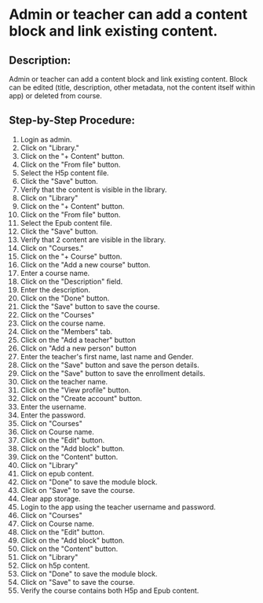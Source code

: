 # Admin or teacher can add a content block and link existing content.

## Description:

Admin or teacher can add a content block and link existing content. Block can be edited (title, description, other metadata, not the content itself within app) or deleted from course.

## Step-by-Step Procedure:


1. Login as admin.
2. Click on "Library."
3. Click on the "+ Content" button.
4. Click on the "From file" button.
5. Select the H5p content file.
6. Click the "Save" button.
7. Verify that the content is visible in the library.
8. Click on "Library"
9. Click on the "+ Content" button. 
10. Click on the "From file" button. 
11. Select the Epub content file. 
12. Click the "Save" button. 
13. Verify that 2 content are visible in the library.
14. Click on "Courses."
15. Click on the "+ Course" button. 
16. Click on the "Add a new course" button. 
17. Enter a course name. 
18. Click on the "Description" field. 
19. Enter the description. 
20. Click on the "Done" button. 
21. Click the "Save" button to save the course.
22. Click on the "Courses"
23. Click on the course name. 
24. Click on the "Members" tab. 
25. Click on the "Add a teacher" button 
26. Click on "Add a new person" button 
27. Enter the teacher's first name, last name and Gender. 
28. Click on the "Save" button and save the person details. 
29. Click on the "Save" button to save the enrollment details. 
30. Click on the teacher name. 
31. Click on the "View profile" button. 
32. Click on the "Create account" button. 
33. Enter the username. 
34. Enter the password. 
35. Click on "Courses"
36. Click on Course name.
37. Click on the "Edit" button. 
38. Click on the "Add block" button. 
39. Click on the "Content" button. 
40. Click on "Library"
41. Click on epub content.
42. Click on "Done" to save the module block.
43. Click on "Save" to save the course.
44. Clear app storage.
45. Login to the app using the teacher username and password.
46. Click on "Courses"
47. Click on Course name. 
48. Click on the "Edit" button. 
49. Click on the "Add block" button. 
50. Click on the "Content" button. 
51. Click on "Library"
52. Click on h5p content. 
53. Click on "Done" to save the module block. 
54. Click on "Save" to save the course.
55. Verify the course contains both H5p and Epub content.

